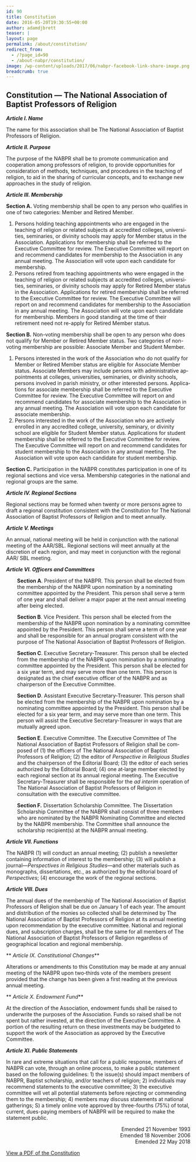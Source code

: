 ```yaml
---
id: 90
title: Constitution
date: 2016-05-20T19:30:55+00:00
author: adamdjbrett
teaser: |
layout: page
permalink: /about/constitution/
redirect_from:
  - /?page_id=90
  - /about-nabpr/constitution/
image: /wp-content/uploads/2017/06/nabpr-facebook-link-share-image.png
breadcrumb: true
---
```

## Constitution — The National Association of Baptist Professors of Religion

<div>
  <p>
    <strong><em> Article I. Name</em></strong>
  </p>

  <p>
    The name for this association shall be The National Association of Baptist Professors of Religion.
  </p>

  <p>
    <strong><em> Article II. Purpose</em></strong>
  </p>

  <p>
    The purpose of the NABPR shall be to pro­mote communication and cooperation among professors of religion, to provide opportunities for consideration of methods, techniques, and procedures in the teaching of religion, to aid in the sharing of curricular concepts, and to exchange new approaches in the study of reli­gion.
  </p>

  <p>
    <strong><em> Article III. Membership</em></strong>
  </p>

  <p>
    <strong>Section A.</strong> Voting membership shall be open to any person who qualifies in one of two catego­ries: Member and Retired Member.
  </p>

  <ol>
    <li>
      Persons holding teaching appoint­ments who are engaged in the teaching of religion or related subjects at accredited colleg­es, universi­ties, seminaries, or divinity schools may apply for Member status in the Associa­tion. Applica­tions for membership shall be referred to the Executive Committee for re­view. The Execu­tive Committee will report on and recommend candidates for membership to the Association in any annual meeting. The Association will vote upon each candidate for membership.
    </li>
    <li>
      Persons retired from teaching appointments who were engaged in the teaching of religion or related subjects at accredited colleges, universi­ties, seminaries, or divinity schools may apply for Retired Member status in the Association. Applications for retired membership shall be referred to the Executive Committee for re­view. The Executive Commit­tee will report on and recommend candidates for membership to the Association in any annual meeting. The Association will vote upon each candidate for membership. Members in good standing at the time of their retirement need not re-apply for Retired Member status.
    </li>
  </ol>

  <p>
    <strong>Section B.</strong> Non-voting membership shall be open to any person who does not qualify for Member or Retired Member status. Two cate­gories of non-voting membership are possible: Associate Member and Student Mem­ber.
  </p>

  <ol>
    <li>
      Persons interested in the work of the Associ­ation who do not qualify for Member or Re­tired Member status are eligible for Associ­ate Member status. Associate Members may in­clude persons with administrative ap­pointments at colleges, universities, seminaries, or divinity schools, persons involved in parish ministry, or other interested persons. Applica­tions for associate membership shall be referred to the Executive Committee for review. The Execu­tive Committee will report on and recom­mend candidates for associate membership to the Association in any annual meeting. The Associ­ation will vote upon each candidate for associ­ate membership.
    </li>
    <li>
      Persons interested in the work of the Associ­ation who are actively enrolled in any accredit­ed college, university, seminary, or divinity school are eligible for Student Member status. Applications for student membership shall be referred to the Executive Committee for re­view. The Executive Committee will report on and recommend candidates for stu­dent member­ship to the Association in any annual meeting. The Association will vote upon each candidate for student membership.
    </li>
  </ol>

  <p>
    <strong>Section C.</strong> Participation in the NABPR consti­tutes participation in one of its regional sections and vice versa. Membership categories in the national and regional groups are the same.
  </p>
</div>

<div>
  <p>
    <strong><em> Article IV. Regional Sections</em></strong>
  </p>

  <p>
    Regional sections may be formed when twen­ty or more persons agree to draft a regional constitu­tion consistent with the Constitution for The National Association of Baptist Professors of Religion and to meet annually.
  </p>

  <p>
    <strong><em> Article V. Meetings</em></strong>
  </p>

  <p>
    An annual, national meeting will be held in conjunction with the national meeting of the AAR/SBL. Regional sections will meet annual­ly at the discretion of each region, and may meet in conjunction with the regional AAR/ SBL meeting.
  </p>

  <p>
    <strong><em> Article VI. Officers and Committees</em></strong>
  </p>

  <p style="padding-left: 30px;">
    <strong>Section A</strong>. President of the NABPR. This person shall be elected from the membership of the NABPR upon nomination by a nominating committee appointed by the President. This person shall serve a term of one year and shall deliver a major paper at the next annual meet­ing after being elected.
  </p>

  <p style="padding-left: 30px;">
    <strong>Section B</strong>. Vice President. This person shall be elected from the membership of the NABPR upon nomination by a nominating committee appointed by the President. This person shall serve a term of one year and shall be responsible for an annual program consistent with the purpose of The National Association of Baptist Professors of Religion.
  </p>

  <p style="padding-left: 30px;">
    <strong>Section C</strong>. Executive Secretary‑Treasurer. This person shall be elected from the member­ship of the NABPR upon nomination by a nominating committee appointed by the President. This person shall be elected for a six year term, and may serve more than one term. This person is designated as the chief executive officer of the NABPR and as chairperson of the Executive Committee.
  </p>

  <p style="padding-left: 30px;">
    <strong>Section D</strong>. Assistant Executive Secretary‑Tre­asurer. This person shall be elected from the membership of the NABPR upon nomination by a nominating committee appointed by the President. This person shall be elected for a six year term, and may serve more than one term. This person will assist the Executive Secretary‑Treasurer in ways that are mutually agreed upon.
  </p>

  <p style="padding-left: 30px;">
    <strong>Section E</strong>. Executive Committee. The Execu­tive Committee of The National Association of Baptist Professors of Religion shall be com­posed of (1) the officers of The National Asso­ci­ation of Baptist Professors of Religion; (2) the editor of <em>Perspective in Religious Studies</em> and the chairperson of the Editorial Board; (3) the editor of each series authorized by the Editorial Board; (4) one at‑large member elected by each regional section at its annual regional meeting. The Executive Secretary‑Trea­surer shall be responsible for the <em>ad interim</em> operation of The National Association of Baptist Professors of Religion in consultation with the executive committee.
  </p>

  <p style="padding-left: 30px;">
    <strong>Section F.</strong> Dissertation Scholarship Committee. The Dissertation Scholarship Committee of the NABPR shall consist of three members who are nominated by the NABPR Nominating Committee and elected by the NABPR membership. The Committee shall announce the scholarship recipient(s) at the NABPR annual meeting.
  </p>

  <p>
    <strong><em> Article VII. Functions</em></strong>
  </p>

  <p>
    The NABPR (1) will conduct an annual meeting; (2) publish a newsletter containing information of interest to the membership; (3) will publish a journal—<em>Perspectives in Religious Studies</em>—and other materials such as mono­graphs, dissertations, etc., as authorized by the editorial board of <em>Perspectives</em>; (4) encourage the work of the regional sections.
  </p>

  <p>
    <strong><em> Article VIII. Dues</em></strong>
  </p>
</div>

The annual dues of the membership of The National Association of Baptist Professors of Religion shall be due on January 1 of each year. The amount and distribution of the mon­ies so collected shall be determined by The National Association of Baptist Professors of Religion at its annual meeting upon recommen­dation by the executive committee. National and regional dues, and subscription charges, shall be the same for all members of The Na­tional Association of Baptist Professors of Religion regardless of geographical location and regional membership.

** _Article IX. Constitutional Changes_**

Alterations or amendments to this Constitution may be made at any annual meeting of the NABPR upon two‑thirds vote of the members present provided that the change has been given a first reading at the previous annual meeting.

** _Article X. Endowment Fund_**

At the direction of the Association, endow­ment funds shall be raised to underwrite the purposes of the Association. Funds so raised shall be not spent but rather invested, at the direction of the Executive Committee. A por­tion of the resulting return on these investments may be budgeted to support the work of the Association as approved by the Executive Committee.

**_Article XI. Public Statements_**

In rare and extreme situations that call for a public response, members of NABPR can vote, through an online process, to make a public statement based on the following guidelines: 1) the issue(s) should impact members of NABPR, Baptist scholarship, and/or teachers of religion; 2) individuals may recommend statements to the executive committee; 3) the executive committee will vet all potential statements before rejecting or commending them to the membership; 4) members may discuss statements at national gatherings; S) a timely online vote approved by three-fourths (75%) of total, current, dues-paying members of NABPR will be required to make the statement public.

<ul class="list-unstyled" style="text-align: right;">
  <li style="list-style-type: none;">
    Emended 21 November 1993
  </li>
  <li style="list-style-type: none;">
    Emended 18 November 2006
  </li>
  <li style="list-style-type: none;">
    Emended 22 May 2018
  </li>
</ul>

[View a PDF of the Constitution](/wp-content/uploads/2018/05/NABPRconstitution2018.pdf)
